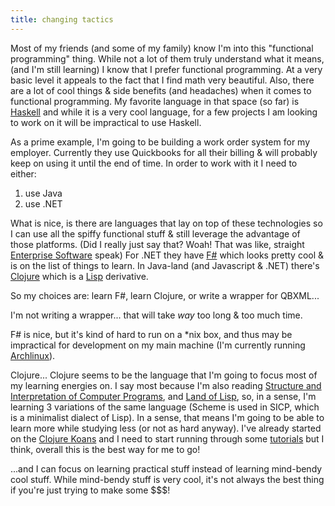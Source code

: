 ```yaml
---
title: changing tactics
---
```


Most of my friends (and some of my family) know I'm into this "functional programming" thing.  While not a lot of them truly understand what it means, (and I'm still learning) I know that I prefer functional programming.  At a very basic level it appeals to the fact that I find math very beautiful.  Also, there are a lot of cool things & side benefits (and headaches) when it comes to functional programming.  My favorite language in that space (so far) is [Haskell](http://www.haskell.org/haskellwiki/Haskell) and while it is a very cool language, for a few projects I am looking to work on it will be impractical to use Haskell.

As a prime example, I'm going to be building a work order system for my employer.  Currently they use Quickbooks for all their billing & will probably keep on using it until the end of time.  In order to work with it I need to either:

  1. use Java
  2. use .NET

What is nice, is there are languages that lay on top of these technologies so I can use all the spiffy functional stuff & still leverage the advantage of those platforms.  (Did I really just say that?  Woah!  That was like, straight [Enterprise Software](https://github.com/Mikkeren/FizzBuzzEnterpriseEdition) speak)  For .NET they have [F#](http://fsharp.org/) which looks pretty cool & is on the list of things to learn.  In Java-land (and Javascript & .NET) there's [Clojure](http://clojure.org/) which is a [Lisp](http://en.wikipedia.org/wiki/Lisp_(programming_language)) derivative.

So my choices are: learn F#, learn Clojure, or write a wrapper for QBXML...

I'm not writing a wrapper... that will take *way* too long & too much time.

F# is nice, but it's kind of hard to run on a *nix box, and thus may be impractical for development on my main machine (I'm currently running [Archlinux](https://www.archlinux.org/)).

Clojure... Clojure seems to be the language that I'm going to focus most of my learning energies on.  I say most because I'm also reading [Structure and Interpretation of Computer Programs](http://landoflisp.com/), and [Land of Lisp](http://landoflisp.com/), so, in a sense, I'm learning 3 variations of the same language (Scheme is used in SICP, which is a minimalist dialect of Lisp).  In a sense, that means I'm going to be able to learn more while studying less (or not as hard anyway).  I've already started on the [Clojure Koans](http://clojurekoans.com/) and I need to start running through some [tutorials](http://learn-clojure.com/clojure_tutorials.html) but I think, overall this is the best way for me to go!

...and I can focus on learning practical stuff instead of learning mind-bendy cool stuff.  While mind-bendy stuff is very cool, it's not always the best thing if you're just trying to make some $\$\$!
